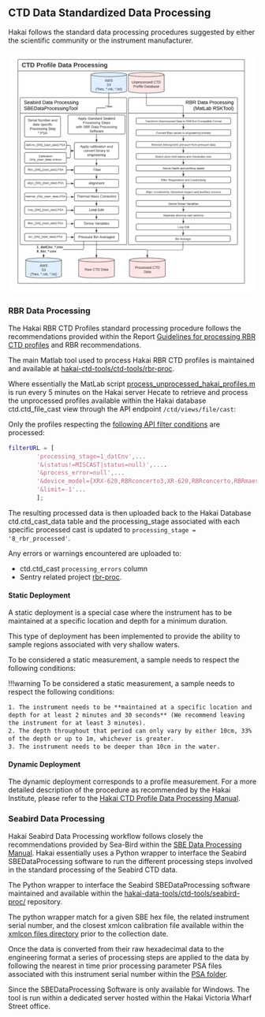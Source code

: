 ## CTD Data Standardized Data Processing

Hakai follows the standard data processing procedures suggested by either the scientific community or the instrument manufacturer.

![data processing ](assets/figures/Hakai-ctd-processing-workflow-figure-3-processing.png)

### RBR Data Processing

The Hakai RBR CTD Profiles standard processing procedure follows the recommendations provided within the Report [Guidelines for processing RBR CTD profiles](https://waves-vagues.dfo-mpo.gc.ca/library-bibliotheque/40578112.pdf) and RBR recommendations.

The main Matlab tool used to process Hakai RBR CTD profiles is maintained and available at [hakai-ctd-tools/ctd-tools/rbr-proc](https://github.com/HakaiInstitute/hakai-data-tools/tree/master/ctd-tools/rbr-proc).

Where essentially the MatLab script [process_unprocessed_hakai_profiles.m](https://github.com/HakaiInstitute/hakai-data-tools/blob/master/ctd-tools/rbr-proc/process_unprocessed_hakai_profiles.m) is run every 5 minutes on the Hakai server Hecate to retrieve and process the unprocessed profiles available within the Hakai database ctd.ctd_file_cast view through the API endpoint `/ctd/views/file/cast`:

Only the profiles respecting the [following API filter conditions](https://github.com/HakaiInstitute/hakai-data-tools/blob/ef34172f6e3e8c858f2379ad473cb10422ca6f85/ctd-tools/rbr-proc/process_unprocessed_hakai_profiles.m#L49) are processed:

```matlab
filterURL = [
        'processing_stage=1_datCnv',...
        '&(status!=MISCAST|status=null)',....
        '&process_error=null',...
        '&device_model={XRX-620,RBRconcerto3,XR-620,RBRconcerto,RBRmaestro,RBRmaestro3}',...
        '&limit=-1'...
        ];
```

The resulting processed data is then uploaded back to the Hakai Database ctd.ctd_cast_data table and the processing_stage associated with each specific processed cast is updated to `processing_stage = '8_rbr_processed'`.

Any errors or warnings encountered are uploaded to:

- ctd.ctd_cast `processing_errors` column
- Sentry related project [rbr-proc](https://sentry.io/organizations/hakai-institute/projects/rbr-proc/?project=282260).

#### Static Deployment

A static deployment is a special case where the instrument has to be maintained at a specific location and depth for a minimum duration.

This type of deployment has been implemented to provide the ability to sample regions associated with very shallow waters.

To be considered a static measurement, a sample needs to respect the following conditions:

!!!warning
    To be considered a static measurement, a sample needs to respect the following conditions:

    1. The instrument needs to be **maintained at a specific location and depth for at least 2 minutes and 30 seconds** (We recommend leaving the instrument for at least 3 minutes).
    2. The depth throughout that period can only vary by either 10cm, 33% of the depth or up to 1m, whichever is greater.
    3. The instrument needs to be deeper than 10cm in the water.


#### Dynamic Deployment

The dynamic deployment corresponds to a profile measurement. For a more detailed description of the procedure as recommended by the Hakai Institute, please refer to the [Hakai CTD Profile Data Processing Manual]([https://docs.google.com/document/d/1ARnOcHvuxj4usH8uhaMJyEGsSERe2cTW4V0jl5DUO00/edit?usp=sharing](https://github.com/HakaiInstitute/hakai-datasets/raw/development/datasets_documents/HakaiWaterPropertiesProfiles/Hakai_Water_Properties_Processing_and_QAQC_Procedure_20210331.pdf)).

### Seabird Data Processing

Hakai Seabird Data Processing workflow follows closely the recommendations provided by Sea-Bird within the [SBE Data Processing Manual](https://www.seabird.com/asset-get.download.jsa?code=251446). Hakai essentially uses a Python wrapper to interface the Seabird SBEDataProcessing software to run the different processing steps involved in the standard processing of the Seabird CTD data.

The Python wrapper to interface the Seabird SBEDataProcessing software maintained and available within the [hakai-data-tools/ctd-tools/seabird-proc/](https://github.com/HakaiInstitute/hakai-data-tools/tree/master/ctd-tools/seabird-proc) repository.

The python wrapper match for a given SBE hex file, the related instrument serial number, and the closest xmlcon calibration file available within the [xmlcon files directory](https://github.com/HakaiInstitute/hakai-data-tools/tree/master/ctd-tools/seabird-proc/xmlcon) prior to the collection date.

Once the data is converted from their raw hexadecimal data to the engineering format a series of processing steps are applied to the data by following the nearest in time prior processing parameter PSA files associated with this instrument serial number within the [PSA folder](https://github.com/HakaiInstitute/hakai-data-tools/tree/master/ctd-tools/seabird-proc/psa).

Since the SBEDataProcessing Software is only available for Windows. The tool is run within a dedicated server hosted within the Hakai Victoria Wharf Street office.
